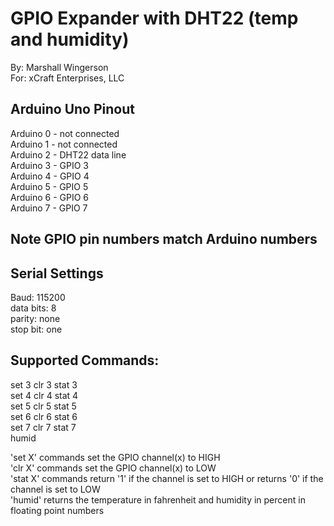 # GPIO Expander with DHT22 (temp and humidity)  
By: Marshall Wingerson  
For: xCraft Enterprises, LLC  

## Arduino Uno Pinout
 Arduino 0 - not connected  
 Arduino 1 - not connected  
 Arduino 2 - DHT22 data line  
 Arduino 3 - GPIO 3  
 Arduino 4 - GPIO 4  
 Arduino 5 - GPIO 5  
 Arduino 6 - GPIO 6  
 Arduino 7 - GPIO 7  

## Note GPIO pin numbers match Arduino numbers

## Serial Settings
Baud: 115200  
data bits: 8  
parity: none  
stop bit: one  

## Supported Commands:
set 3  clr 3  stat 3  
set 4  clr 4  stat 4  
set 5  clr 5  stat 5  
set 6  clr 6  stat 6  
set 7  clr 7  stat 7  
humid 

'set X' commands set the GPIO channel(x) to HIGH  
'clr X' commands set the GPIO channel(x) to LOW  
'stat X' commands return '1' if the channel is set to HIGH or returns '0' if the channel is set to LOW  
'humid' returns the temperature in fahrenheit and humidity in percent in floating point numbers  





